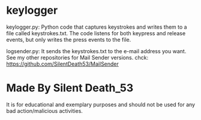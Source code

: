 # keylogger

keylogger.py:
Python code that captures keystrokes and writes them to a file called keystrokes.txt. The code listens for both keypress and release events, but only writes the press events to the file.

logsender.py:
It sends the keystrokes.txt to the e-mail address you want. See my other repositories for Mail Sender versions.
chck: https://github.com/SilentDeath53/MailSender

# Made By Silent Death_53
It is for educational and exemplary purposes and should not be used for any bad action/malicious activities.
